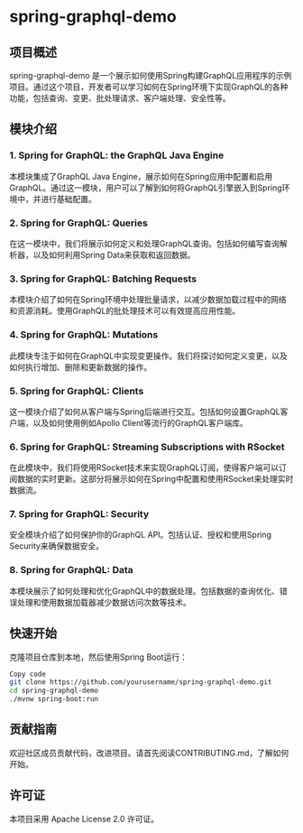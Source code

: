 # spring-graphql-demo

## 项目概述

spring-graphql-demo 是一个展示如何使用Spring构建GraphQL应用程序的示例项目。通过这个项目，开发者可以学习如何在Spring环境下实现GraphQL的各种功能，包括查询、变更、批处理请求、客户端处理、安全性等。

## 模块介绍

### 1. Spring for GraphQL: the GraphQL Java Engine

   本模块集成了GraphQL Java Engine，展示如何在Spring应用中配置和启用GraphQL。通过这一模块，用户可以了解到如何将GraphQL引擎嵌入到Spring环境中，并进行基础配置。

### 2. Spring for GraphQL: Queries

   在这一模块中，我们将展示如何定义和处理GraphQL查询。包括如何编写查询解析器，以及如何利用Spring Data来获取和返回数据。

### 3. Spring for GraphQL: Batching Requests

   本模块介绍了如何在Spring环境中处理批量请求，以减少数据加载过程中的网络和资源消耗。使用GraphQL的批处理技术可以有效提高应用性能。

### 4. Spring for GraphQL: Mutations

   此模块专注于如何在GraphQL中实现变更操作。我们将探讨如何定义变更，以及如何执行增加、删除和更新数据的操作。

### 5. Spring for GraphQL: Clients

   这一模块介绍了如何从客户端与Spring后端进行交互。包括如何设置GraphQL客户端，以及如何使用例如Apollo Client等流行的GraphQL客户端库。

### 6. Spring for GraphQL: Streaming Subscriptions with RSocket

   在此模块中，我们将使用RSocket技术来实现GraphQL订阅，使得客户端可以订阅数据的实时更新。这部分将展示如何在Spring中配置和使用RSocket来处理实时数据流。

### 7. Spring for GraphQL: Security

   安全模块介绍了如何保护你的GraphQL API。包括认证、授权和使用Spring Security来确保数据安全。

### 8. Spring for GraphQL: Data

   本模块展示了如何处理和优化GraphQL中的数据处理。包括数据的查询优化、错误处理和使用数据加载器减少数据访问次数等技术。

## 快速开始

克隆项目仓库到本地，然后使用Spring Boot运行：

```bash
Copy code
git clone https://github.com/yourusername/spring-graphql-demo.git
cd spring-graphql-demo
./mvnw spring-boot:run
```

## 贡献指南
欢迎社区成员贡献代码，改进项目。请首先阅读CONTRIBUTING.md，了解如何开始。

## 许可证

本项目采用 Apache License 2.0 许可证。